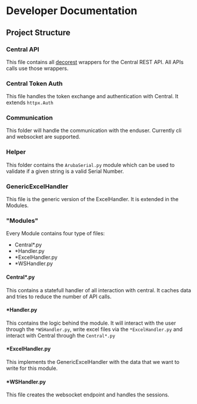 # Developer Documentation

## Project Structure

### Central API

This file contains all [decorest](https://github.com/bkryza/decorest) wrappers for the Central REST API. All APIs calls use those wrappers.

### Central Token Auth

This file handles the token exchange and authentication with Central. It extends `httpx.Auth`

### Communication

This folder will handle the communication with the enduser. Currently cli and websocket are supported.

### Helper

This folder contains the `ArubaSerial.py` module which can be used to validate if a given string is a valid Serial Number.

### GenericExcelHandler

This file is the generic version of the ExcelHandler. It is extended in the Modules.

### "Modules"

Every Module contains four type of files:

- Central*.py
- *Handler.py
- *ExcelHandler.py
- *WSHandler.py

#### Central*.py

This contains a statefull handler of all interaction with central. It caches data and tries to reduce the number of API calls.

#### *Handler.py

This contains the logic behind the module. It will interact with the user through the `*WSHandler.py`, write excel files via the `*ExcelHandler.py` and interact with Central through the `Central*.py`

#### *ExcelHandler.py

This implements the GenericExcelHandler with the data that we want to write for this module.

#### *WSHandler.py

This file creates the websocket endpoint and handles the sessions.
